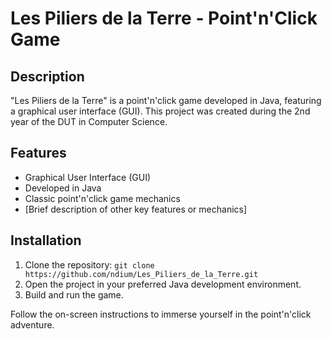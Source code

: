 # Les Piliers de la Terre - Point'n'Click Game


## Description

"Les Piliers de la Terre" is a point'n'click game developed in Java, featuring a graphical user interface (GUI). This project was created during the 2nd year of the DUT in Computer Science.

## Features

- Graphical User Interface (GUI)
- Developed in Java
- Classic point'n'click game mechanics
- [Brief description of other key features or mechanics]

## Installation

1. Clone the repository: `git clone https://github.com/ndium/Les_Piliers_de_la_Terre.git`
2. Open the project in your preferred Java development environment.
3. Build and run the game.

Follow the on-screen instructions to immerse yourself in the point'n'click adventure.

